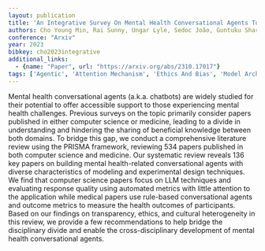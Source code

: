 ```yaml
---
layout: publication
title: 'An Integrative Survey On Mental Health Conversational Agents To Bridge Computer Science And Medical Perspectives'
authors: Cho Young Min, Rai Sunny, Ungar Lyle, Sedoc João, Guntuku Sharath Chandra
conference: "Arxiv"
year: 2023
bibkey: cho2023integrative
additional_links:
  - {name: "Paper", url: "https://arxiv.org/abs/2310.17017"}
tags: ['Agentic', 'Attention Mechanism', 'Ethics And Bias', 'Model Architecture', 'Reinforcement Learning', 'Responsible AI', 'Survey Paper', 'Tools']
---
```

Mental health conversational agents (a.k.a. chatbots) are widely studied for
their potential to offer accessible support to those experiencing mental health
challenges. Previous surveys on the topic primarily consider papers published
in either computer science or medicine, leading to a divide in understanding
and hindering the sharing of beneficial knowledge between both domains. To
bridge this gap, we conduct a comprehensive literature review using the PRISMA
framework, reviewing 534 papers published in both computer science and
medicine. Our systematic review reveals 136 key papers on building mental
health-related conversational agents with diverse characteristics of modeling
and experimental design techniques. We find that computer science papers focus
on LLM techniques and evaluating response quality using automated metrics with
little attention to the application while medical papers use rule-based
conversational agents and outcome metrics to measure the health outcomes of
participants. Based on our findings on transparency, ethics, and cultural
heterogeneity in this review, we provide a few recommendations to help bridge
the disciplinary divide and enable the cross-disciplinary development of mental
health conversational agents.
